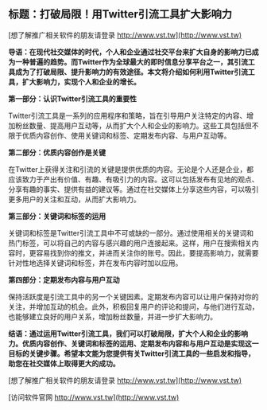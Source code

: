 ## **标题：打破局限！用Twitter引流工具扩大影响力**

[想了解推广相关软件的朋友请登录 http://www.vst.tw](http://www.vst.tw)

**导语：在现代社交媒体的时代，个人和企业通过社交平台来扩大自身的影响力已成为一种普遍的趋势。而Twitter作为全球最大的即时信息分享平台之一，其引流工具成为了打破局限、提升影响力的有效途径。本文将介绍如何利用Twitter引流工具，扩大影响力，实现个人和企业的增长。**

**第一部分：认识Twitter引流工具的重要性**

Twitter引流工具是一系列的应用程序和策略，旨在引导用户关注特定的内容、增加粉丝数量、提高用户互动等，从而扩大个人和企业的影响力。这些工具包括但不限于优质内容创作、使用关键词和标签、定期发布内容、与用户互动等。

**第二部分：优质内容创作是关键**

在Twitter上获得关注和引流的关键是提供优质的内容。无论是个人还是企业，都应该致力于产出有价值、有趣、有吸引力的内容。这可以包括发布有见地的观点、分享有趣的事实、提供有益的建议等。通过在社交媒体上分享这些内容，可以吸引更多用户的关注和互动，从而扩大影响力。

**第三部分：关键词和标签的运用**

关键词和标签是Twitter引流工具中不可或缺的一部分。通过使用相关的关键词和热门标签，可以将自己的内容与感兴趣的用户连接起来。这样，用户在搜索相关内容时，更容易找到你的推文，并进而关注你的账号。因此，要提高影响力，就需要针对性地选择关键词和标签，并在发布内容时加以应用。

**第四部分：定期发布内容与用户互动**

保持活跃度是引流工具中的另一个关键因素。定期发布内容可以让用户保持对你的关注，并增加互动的机会。此外，积极回复用户的评论和提问，与他们进行互动，也能够建立良好的用户关系，增加粉丝数量，并进一步扩大影响力。

**结语：通过运用Twitter引流工具，我们可以打破局限，扩大个人和企业的影响力。优质内容创作、关键词和标签的运用、定期发布内容和与用户互动是实现这一目标的关键步骤。希望本文能为您提供有关Twitter引流工具的一些启发和指导，助您在社交媒体上取得更大的成功。**

[想了解推广相关软件的朋友请登录 http://www.vst.tw](http://www.vst.tw)


[访问软件官网 http://www.vst.tw](http://www.vst.tw)
